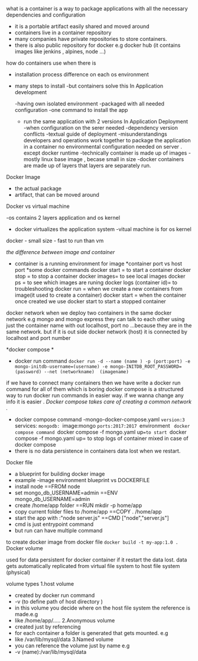 what is a container 
is a way to package applications with all the necessary dependencies and configuration 
- it is a portable artifact easily shared and moved around
- containers live in a container repository 
- many companies have private repositories to store containers.
- there is also public repository for docker e.g docker hub (it contains images like jenkins , alpines, node ...)

how do containers use
when there is 
- installation process difference on each os environment
- many steps to install
-but containers solve this 
In Application development

    -having own isolated environment 
     -packaged with all needed configuration 
     -one command to install the app 
     - run the same application with 2 versions 
In Application Deployment   
     -when configuration on the serer needed 
         -dependency version conflicts
     -textual guide of deployment
          -misunderstandings
    developers and operations work together to package the application in a container
     no environmental configuration needed on server . except docker runtime
 -technically container is made up of images 
 -mostly linux base image , becase small in size 
 -docker containers are made up of layers that layers are separately run.

Docker Image 
- the actual package 
- artifact, that can be moved around 

Docker vs virtual machine 

-os contains 2 layers application and os kernel
- docker virtualizes the application system 
-vitual machine is for os kernel 

docker - small size 
       - fast to run  than vm 

*the difference between image and container*
- container is a running environment for image
*container port vs host port
*some docker commands 
docker start = to start a container 
docker stop = to stop a container 
docker images= to see local images 
docker ps = to see which images are runing 
docker logs (container id)= to troubleshooting
docker run = when we create a new containers from image(it used to create a container)
docker start = when the container once created we use docker start to start a stopped container 


docker network 
when we deploy two containers in the same docker network e.g mongo and mongo express  they can talk to each other using just the container name with out localhost, port no ...because they are in the same network. but if it is out side docker network (host) it is connected by localhost and port number 

*docker compose *

- docker run command 
`docker run -d --name (name ) -p (port:port) -e mongo-initdb-username=(username) -e mongo-INITDB_ROOT_PASSWORD=(password) --net (networkname)  (imagename)`

if we have to connect many containers then we have write a docker run command for all of them which is boring 
docker compose is a structured way to run docker run commands in easier way. if we wanna change any info it is easier .
*Docker compose takes care of creating a common network .*
- docker compose command 
-mongo-docker-compose.yaml
`version:3
`services:
`mongodb:
     `image:mongo
     `ports:2017:2017
     `environment 
     ` 
     docker compose command 
     `docker compose -f mongo.yaml up` =to start 
    `docker compose -f mongo.yaml up= to stop 
 logs of container mixed in case of docker compose
 - there is no data persistence in containers data lost when we restart.

Docker file 

- a blueprint for building docker image 
- example 
-image environment blueprint  vs DOCKERFILE
 - install node           ==FROM node 
 - set mongo_db_USERNAME=admin  ==ENV mongo_db_USERNAME=admin 
 - create /home/app folder  ==RUN mkdir -p home/app
 - copy current folder files to /home/app ==COPY . /home/app
 - start the app with :"node server.js" ==CMD ["node","server.js"]
- cmd is just entrypoint command 
- but run can have multiple command 

to create docker image from docker file 
 `docker build -t my-app:1.0 .`
\
Docker volume 

used for data persistent 
for docker container if it restart the data lost.
data gets automatically replicated from virtual file system to host file system (physical)

volume types 
1.host volume 
- created by docker run command 
- -v (to define path of host directory )
- in this volume you decide where on the host file system the reference is made.e.g
- like /home/app/.....
2.Anonymous volume 
- created just by referencing 
- for each container a folder is generated that gets mounted. e.g
- like  /var/lib/mysql/data
3.Named volume 
- you can reference the volume just by name e.g 
- -v (name):/var/lib/mysql/data